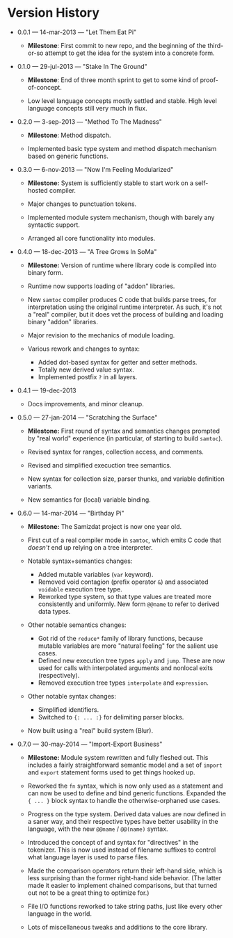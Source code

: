 Version History
===============

* 0.0.1 &mdash; 14-mar-2013 &mdash; "Let Them Eat Pi"

  * **Milestone**: First commit to new repo, and the beginning of the
    third-or-so attempt to get the idea for the system into a concrete form.

* 0.1.0 &mdash; 29-jul-2013 &mdash; "Stake In The Ground"

  * **Milestone**: End of three month sprint to get to some kind of
    proof-of-concept.

  * Low level language concepts mostly settled and stable. High level
    language concepts still very much in flux.

* 0.2.0 &mdash; 3-sep-2013 &mdash; "Method To The Madness"

  * **Milestone**: Method dispatch.

  * Implemented basic type system and method dispatch mechanism based
    on generic functions.

* 0.3.0 &mdash; 6-nov-2013 &mdash; "Now I'm Feeling Modularized"

  * **Milestone:** System is sufficiently stable to start work on a
    self-hosted compiler.

  * Major changes to punctuation tokens.

  * Implemented module system mechanism, though with barely any syntactic
    support.

  * Arranged all core functionality into modules.

* 0.4.0 &mdash; 18-dec-2013 &mdash; "A Tree Grows In SoMa"

  * **Milestone:** Version of runtime where library code is compiled into
    binary form.

  * Runtime now supports loading of "addon" libraries.

  * New `samtoc` compiler produces C code that builds parse trees, for
    interpretation using the original runtime interpreter. As such, it's
    not a "real" compiler, but it does vet the process of building and
    loading binary "addon" libraries.

  * Major revision to the mechanics of module loading.

  * Various rework and changes to syntax:
    * Added dot-based syntax for getter and setter methods.
    * Totally new derived value syntax.
    * Implemented postfix `?` in all layers.

* 0.4.1 &mdash; 19-dec-2013

  * Docs improvements, and minor cleanup.

* 0.5.0 &mdash; 27-jan-2014 &mdash; "Scratching the Surface"

  * **Milestone:** First round of syntax and semantics changes prompted by
    "real world" experience (in particular, of starting to build `samtoc`).

  * Revised syntax for ranges, collection access, and comments.

  * Revised and simplified execuction tree semantics.

  * New syntax for collection size, parser thunks, and variable definition
    variants.

  * New semantics for (local) variable binding.

* 0.6.0 &mdash; 14-mar-2014  &mdash; "Birthday Pi"

  * **Milestone:** The Samizdat project is now one year old.

  * First cut of a real compiler mode in `samtoc`, which emits C code that
    *doesn't* end up relying on a tree interpreter.

  * Notable syntax+semantics changes:
    * Added mutable variables (`var` keyword).
    * Removed void contagion (prefix operator `&`) and associated `voidable`
      execution tree type.
    * Reworked type system, so that type values are treated more consistently
      and uniformly. New form `@@name` to refer to derived data types.

  * Other notable semantics changes:
    * Got rid of the `reduce*` family of library functions, because mutable
      variables are more "natural feeling" for the salient use cases.
    * Defined new execution tree types `apply` and `jump`. These are now used
      for calls with interpolated arguments and nonlocal exits (respectively).
    * Removed execution tree types `interpolate` and `expression`.

  * Other notable syntax changes:
    * Simplified identifiers.
    * Switched to `{: ... :}` for delimiting parser blocks.

  * Now built using a "real" build system (Blur).

* 0.7.0 &mdash; 30-may-2014  &mdash; "Import-Export Business"

  * **Milestone:** Module system rewritten and fully fleshed out. This
    includes a fairly straightforward semantic model and a set of `import`
    and `export` statement forms used to get things hooked up.

  * Reworked the `fn` syntax, which is now only used as a statement and can
    now be used to define and bind generic functions. Expanded the `{ ... }`
    block syntax to handle the otherwise-orphaned use cases.

  * Progress on the type system. Derived data values are now defined in
    a saner way, and their respective types have better usability in the
    language, with the new `@@name` / `@@(name)` syntax.

  * Introduced the concept of and syntax for "directives" in the tokenizer.
    This is now used instead of filename suffixes to control what language
    layer is used to parse files.

  * Made the comparison operators return their left-hand side, which is
    less surprising than the former right-hand side behavior. (The latter
    made it easier to implement chained comparisons, but that turned out
    not to be a great thing to optimize for.)

  * File I/O functions reworked to take string paths, just like every other
    language in the world.

  * Lots of miscellaneous tweaks and additions to the core library.
